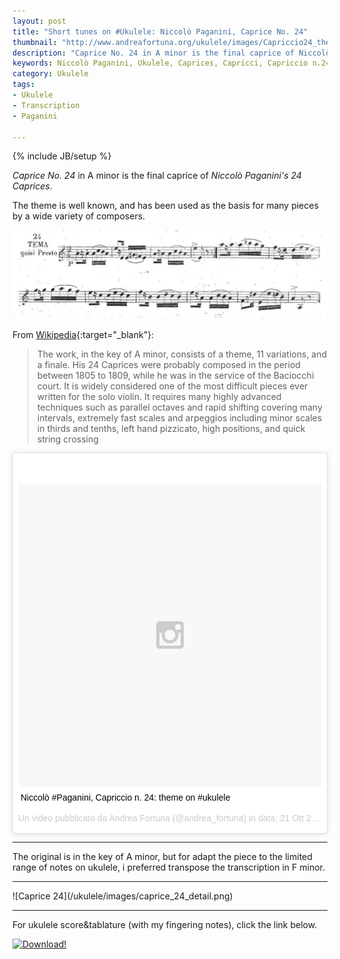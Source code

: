 ```yaml
---
layout: post
title: "Short tunes on #Ukulele: Niccolò Paganini, Caprice No. 24"
thumbnail: "http://www.andreafortuna.org/ukulele/images/Capriccio24_theme.png"
description: "Caprice No. 24 in A minor is the final caprice of Niccolò Paganini's 24 Caprices."
keywords: Niccolò Paganini, Ukulele, Caprices, Capricci, Capriccio n.24, Caprice No. 24
category: Ukulele
tags: 
- Ukulele
- Transcription
- Paganini
 
---
```

{% include JB/setup %}

*Caprice No. 24* in A minor is the final caprice of *Niccolò Paganini's 24 Caprices*.

The theme is well known, and has been used as the basis for many pieces by a wide variety of composers.

![Capriccio24](/ukulele/images/Capriccio24_theme.png)
<!-- more -->

From [Wikipedia](https://en.wikipedia.org/wiki/Caprice_No._24_(Paganini)){:target="_blank"}:

>The work, in the key of A minor, consists of a theme, 11 variations, and a finale. His 24 Caprices were probably composed in the period between 1805 to 1809, while he was in the service of the Baciocchi court.
It is widely considered one of the most difficult pieces ever written for the solo violin. It requires many highly advanced techniques such as parallel octaves and rapid shifting covering many intervals, extremely fast scales and arpeggios including minor scales in thirds and tenths, left hand pizzicato, high positions, and quick string crossing

<blockquote class="instagram-media" data-instgrm-captioned data-instgrm-version="5" style=" background:#FFF; border:0; border-radius:3px; box-shadow:0 0 1px 0 rgba(0,0,0,0.5),0 1px 10px 0 rgba(0,0,0,0.15); margin: 1px; max-width:658px; padding:0; width:99.375%; width:-webkit-calc(100% - 2px); width:calc(100% - 2px);"><div style="padding:8px;"> <div style=" background:#F8F8F8; line-height:0; margin-top:40px; padding:50.0% 0; text-align:center; width:100%;"> <div style=" background:url(data:image/png;base64,iVBORw0KGgoAAAANSUhEUgAAACwAAAAsCAMAAAApWqozAAAAGFBMVEUiIiI9PT0eHh4gIB4hIBkcHBwcHBwcHBydr+JQAAAACHRSTlMABA4YHyQsM5jtaMwAAADfSURBVDjL7ZVBEgMhCAQBAf//42xcNbpAqakcM0ftUmFAAIBE81IqBJdS3lS6zs3bIpB9WED3YYXFPmHRfT8sgyrCP1x8uEUxLMzNWElFOYCV6mHWWwMzdPEKHlhLw7NWJqkHc4uIZphavDzA2JPzUDsBZziNae2S6owH8xPmX8G7zzgKEOPUoYHvGz1TBCxMkd3kwNVbU0gKHkx+iZILf77IofhrY1nYFnB/lQPb79drWOyJVa/DAvg9B/rLB4cC+Nqgdz/TvBbBnr6GBReqn/nRmDgaQEej7WhonozjF+Y2I/fZou/qAAAAAElFTkSuQmCC); display:block; height:44px; margin:0 auto -44px; position:relative; top:-22px; width:44px;"></div></div> <p style=" margin:8px 0 0 0; padding:0 4px;"> <a href="https://instagram.com/p/9GTGuhCuUU/" style=" color:#000; font-family:Arial,sans-serif; font-size:14px; font-style:normal; font-weight:normal; line-height:17px; text-decoration:none; word-wrap:break-word;" target="_blank">Niccolò #Paganini, Capriccio n. 24: theme on #ukulele</a></p> <p style=" color:#c9c8cd; font-family:Arial,sans-serif; font-size:14px; line-height:17px; margin-bottom:0; margin-top:8px; overflow:hidden; padding:8px 0 7px; text-align:center; text-overflow:ellipsis; white-space:nowrap;">Un video pubblicato da Andrea Fortuna (@andrea_fortuna) in data: <time style=" font-family:Arial,sans-serif; font-size:14px; line-height:17px;" datetime="2015-10-21T11:44:27+00:00">21 Ott 2015 alle ore 04:44 PDT</time></p></div></blockquote>
<script async defer src="//platform.instagram.com/en_US/embeds.js"></script>

<hr/>

The original is in the key of A minor, but for adapt the piece to the limited range of notes on ukulele, i preferred transpose the transcription in F minor.

<hr/>
![Caprice 24](/ukulele/images/caprice_24_detail.png)
<hr/>

For ukulele score&tablature (with my fingering notes), click the link below.

[![Download!](http://www.andreafortuna.org/images/Download-PDF-Button.png)](http://www.andreafortuna.org/ukulele/files/Capriccio_n_24_-_Theme.pdf)
